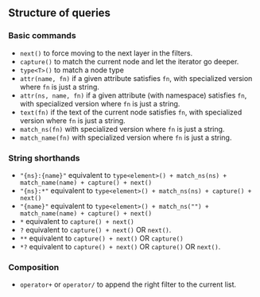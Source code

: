 ## Structure of queries

### Basic commands

- `next()` to force moving to the next layer in the filters.
- `capture()` to match the current node and let the iterator go deeper.
- `type<T>()` to match a node type
- `attr(name, fn)` if a given attribute satisfies `fn`, with specialized version where `fn` is just a string. 
- `attr(ns, name, fn)` if a given attribute (with namespace) satisfies `fn`, with specialized version where `fn` is just a string. 
- `text(fn)` if the text of the current node satisfies `fn`, with specialized version where `fn` is just a string. 
- `match_ns(fn)` with specialized version where `fn` is just a string.
- `match_name(fn)` with specialized version where `fn` is just a string.

### String shorthands

- `"{ns}:{name}"` equivalent to `type<element>() + match_ns(ns) + match_name(name) + capture() + next()`
- `"{ns}:*"` equivalent to `type<element>() + match_ns(ns) + capture() + next()`
- `"{name}"` equivalent to `type<element>() + match_ns("") + match_name(name) + capture() + next()`
- `*` equivalent to `capture() + next()`
- `?` equivalent to `capture() + next()` OR `next()`.
- `**` equivalent to `capture() + next()` OR `capture()`
- `*?` equivalent to `capture() + next()` OR `capture()` OR `next()`.

### Composition

- `operator+` or `operator/` to append the right filter to the current list.
